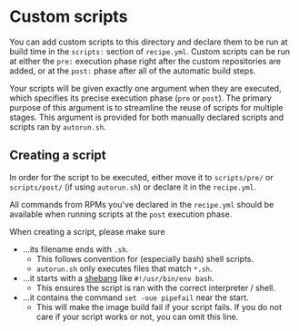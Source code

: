 # Custom scripts

You can add custom scripts to this directory and declare them to be run at build time in the `scripts:` section of `recipe.yml`. Custom scripts can be run at either the `pre:` execution phase right after the custom repositories are added, or at the `post:` phase after all of the automatic build steps.

Your scripts will be given exactly one argument when they are executed, which specifies its precise execution phase (`pre` or `post`). The primary purpose of this argument is to streamline the reuse of scripts for multiple stages. This argument is provided for both manually declared scripts and scripts ran by `autorun.sh`.

## Creating a script

In order for the script to be executed, either move it to `scripts/pre/` or `scripts/post/` (if using `autorun.sh`) or declare it in the `recipe.yml`.

All commands from RPMs you've declared in the `recipe.yml` should be available when running scripts at the `post` execution phase.

When creating a script, please make sure

- ...its filename ends with `.sh`.
  - This follows convention for (especially bash) shell scripts.
  - `autorun.sh` only executes files that match `*.sh`.
- ...it starts with a [shebang](<https://en.wikipedia.org/wiki/Shebang_(Unix)>) like `#!/usr/bin/env bash`.
  - This ensures the script is ran with the correct interpreter / shell.
- ...it contains the command `set -oue pipefail` near the start.
  - This will make the image build fail if your script fails. If you do not care if your script works or not, you can omit this line.
